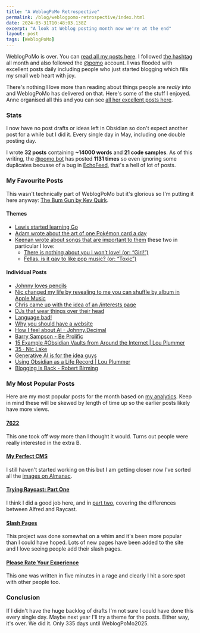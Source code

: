 ```yaml
---
title: "A WeblogPoMo Retrospective"
permalink: /blog/weblogpomo-retrospective/index.html
date: 2024-05-31T10:48:03.138Z
excerpt: "A look at Weblog posting month now we're at the end"
layout: post
tags: [WeblogPoMo]
---
```


WeblogPoMo is over. You can [read all my posts here](https://rknight.me/blog/tags/weblogpomo/). I followed [the hashtag](https://social.lol/tags/weblogpomo) all month and also followed the [@pomo](https://beep.town/@pomo) account. I was flooded with excellent posts daily including people who just started blogging which fills my small web heart with joy.

There's nothing I love more than reading about things people are _really_ into and WeblogPoMo has delivered on that. Here's some of the stuff I enjoyed. Anne organised all this and you can see [all her excellent posts here](https://weblog.anniegreens.lol/tag/weblogpomo2024).

### Stats

I now have no post drafts or ideas left in Obsidian so don't expect another post for a while but I did it. Every single day in May, including one double posting day.

I wrote **32 posts** containing **~14000 words** and **21 code samples**. As of this writing, the [@pomo bot](https://beep.town/@pomo) has posted **1131 times** so even ignoring some duplicates becuase of a bug in [EchoFeed](https://echofeed.app), that's a hell of lot of posts.

### My Favourite Posts

This wasn't technically part of WeblogPoMo but it's glorious so I'm putting it here anyway: [The Bum Gun by Kev Quirk](https://kevquirk.com/the-bum-gun).

#### Themes

- [Lewis started learning Go](https://lewisdale.dev/post/tag/WeblogPoMo2024/)
- [Adam wrote about the art of one Pokémon card a day](https://notes.neatnik.net/tag/weblogpomo2024)
- [Keenan wrote about songs that are important to them](https://gkeenan.co/avgb) these two in particular I love: 
	- [There is nothing about you I won’t love! (or: “Girl!”)](https://gkeenan.co/avgb/there-is-nothing-about-you-i-wont-love)
	- [Fellas, is it gay to like pop music? (or: “Toxic”)](https://gkeenan.co/avgb)

#### Individual Posts

- [Johnny loves pencils](https://johnnydecimal.com/20-29-communication/22-blog/22.00.0033-i-love-pencils/)
- [Nic changed my life by revealing to me you can shuffle by album in Apple Music](https://niclake.me/one-software-feature)
- [Chris came up with the idea of an /interests page](https://chrisburnell.com/note/slash-interests/)
- [DJs that wear things over their head](https://rachsmith.com/djs-that-wear-things/)
- [Language bad!](https://javorszky.co.uk/2024/05/05/language-bad/)
- [Why you should have a website](https://rscottjones.com/why-you-should-have-a-website/)
- [How I feel about AI - Johnny.Decimal](https://johnnydecimal.com/20-29-communication/22-blog/22.00.0041-how-i-feel-about-ai/)
- [Barry Sampson - Be Prolific](https://barrysampson.net/be-prolific)
- [15 Example #Obsidian Vaults from Around the Internet | Lou Plummer](https://amerpie.lol/2024/05/13/example-obsidian-vaults.html)
- [35 · Nic Lake](https://niclake.me/35)
- [Generative AI is for the idea guys](https://rachsmith.com/ai-is-for-the-idea-guys/)
- [Using Obsidian as a Life Record | Lou Plummer](https://amerpie.lol/2024/05/21/using-obsidian-as.html)
- [Blogging Is Back - Robert Birming](https://birming.com/posts/blogging-is-back)

### My Most Popular Posts

Here are my most popular posts for the month based on [my analytics](https://app.usefathom.com/share/isejuyjy/rknight.me?comparison=none&page=1&range=last_30_days&sort=visitors%3Adesc). Keep in mind these will be skewed by length of time up so the earlier posts likely have more views.

#### [7622](https://rknight.me/blog/7622/)

This one took off _way_ more than I thought it would. Turns out people were really interested in the extra B.

#### [My Perfect CMS](https://rknight.me/blog/my-perfect-cms/)

I still haven't started working on this but I am getting closer now I've sorted all the [images on Almanac](https://rknight.me/blog/adding-covers-to-almanac/).

#### [Trying Raycast: Part One](https://rknight.me/blog/trying-raycast-part-one/)

I think I did a good job here, and in [part two](https://rknight.me/blog/trying-raycast-part-two/), covering the differences between Alfred and Raycast. 

#### [Slash Pages](https://rknight.me/blog/slash-pages/)

This project was done somewhat on a whim and it's been more popular than I could have hoped. Lots of new pages have been added to the site and I love seeing people add their slash pages.

#### [Please Rate Your Experience](https://rknight.me/blog/please-rate-your-experience/)

This one was written in five minutes in a rage and clearly I hit a sore spot with other people too.

### Conclusion 

If I didn't have the huge backlog of drafts I'm not sure I could have done this every single day. Maybe next year I'll try a theme for the posts. Either way, it's over. We did it. Only 335 days until WeblogPoMo2025.